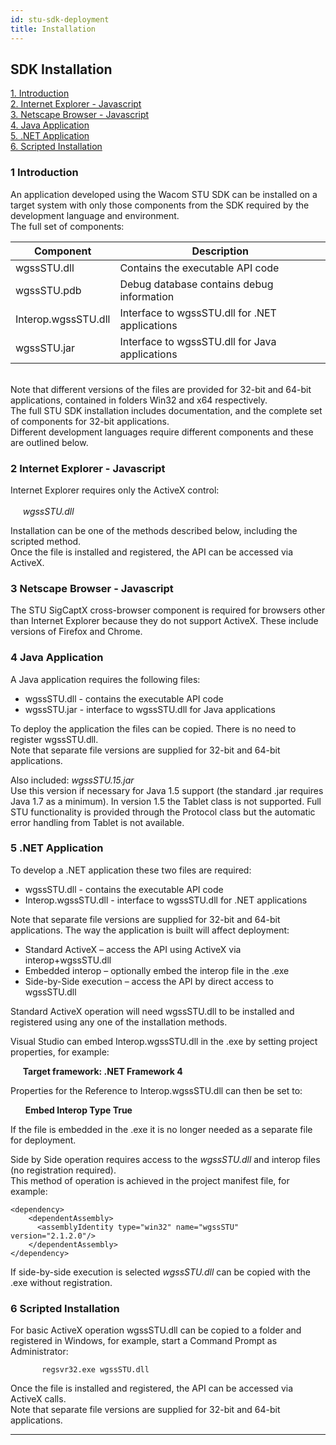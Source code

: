 ```yaml
---
id: stu-sdk-deployment
title: Installation
---
```

## SDK Installation

[1.  Introduction](#1-introduction)  
[2.  Internet Explorer - Javascript](#2-internet-explorer---javascript)  
[3.  Netscape Browser - Javascript](#3-netscape-browser---javascript)  
[4.  Java Application](#4-java-application)  
[5.  .NET Application](#5-net-application)  
[6.  Scripted Installation](#6-scripted-installation)  


### 1 Introduction

An application developed using the Wacom STU SDK can be installed on a target system with only those components from the SDK required by the development language and environment.  
The full set of components:  

| Component           | Description                                        |
|---------------------|----------------------------------------------------|
| wgssSTU.dll         | Contains the executable API code |
| wgssSTU.pdb         | Debug database contains debug information |
| Interop.wgssSTU.dll | Interface to wgssSTU.dll for .NET applications  |
| wgssSTU.jar         | Interface to wgssSTU.dll for Java applications |

&nbsp;  
Note that different versions of the files are provided for 32-bit and 64-bit applications, contained in folders Win32 and x64 respectively.  
The full STU SDK installation includes documentation, and the complete set of components for 32-bit applications.  
Different development languages require different components and these are outlined below.  

### 2 Internet Explorer - Javascript

Internet Explorer requires only the ActiveX control:  
&nbsp;  
&nbsp;&nbsp;&nbsp;&nbsp;&nbsp;_wgssSTU.dll_  

Installation can be one of the methods described below, including the scripted method.  
Once the file is installed and registered, the API can be accessed via ActiveX.

### 3 Netscape Browser - Javascript

The STU SigCaptX cross-browser component is required for browsers other than Internet Explorer because they do not support ActiveX.
These include versions of Firefox and Chrome.

### 4 Java Application

A Java application requires the following files:  

 * wgssSTU.dll            - contains the executable API code
 * wgssSTU.jar            - interface to wgssSTU.dll for Java applications


To deploy the application the files can be copied. There is no need to register wgssSTU.dll.  
Note that separate file versions are supplied for 32-bit and 64-bit applications.  

Also included: *wgssSTU.15.jar*  
Use this version if necessary for Java 1.5 support (the standard .jar requires Java 1.7 as a minimum).
In version 1.5 the Tablet class is not supported.
Full STU functionality is provided through the Protocol class but the automatic error handling from Tablet is not available.


### 5 .NET Application

To develop a .NET application these two files are required:  
 * wgssSTU.dll           - contains the executable API code
 * Interop.wgssSTU.dll   - interface to wgssSTU.dll for .NET applications

Note that separate file versions are supplied for 32-bit and 64-bit applications.
The way the application is built will affect deployment:  

 * Standard ActiveX – access the API using ActiveX via interop+wgssSTU.dll
 * Embedded interop – optionally embed the interop file in the .exe
 * Side-by-Side execution – access the API by direct access to wgssSTU.dll

Standard ActiveX operation will need wgssSTU.dll to be installed and registered using any one of the installation methods.

Visual Studio can embed Interop.wgssSTU.dll in the .exe by setting project properties, for example:

&nbsp;&nbsp;&nbsp;&nbsp;&nbsp;**Target framework: .NET Framework 4**

Properties for the Reference to Interop.wgssSTU.dll can then be set to:

&nbsp;&nbsp;&nbsp;&nbsp;&nbsp; **Embed Interop Type  True**

If the file is embedded in the .exe it is no longer needed as a separate file for deployment.


Side by Side operation requires access to the _wgssSTU.dll_ and interop files (no registration required).  
This method of operation is achieved in the project manifest file, for example:  
```
<dependency>
    <dependentAssembly>
      <assemblyIdentity type="win32" name="wgssSTU" version="2.1.2.0"/>
    </dependentAssembly>
</dependency>
```
If side-by-side execution is selected _wgssSTU.dll_ can be copied with the .exe without registration.  

###  6 Scripted Installation

For basic ActiveX operation wgssSTU.dll can be copied to a folder and registered in Windows, for example, start a Command Prompt as Administrator:  

```
       regsvr32.exe wgssSTU.dll
```

Once the file is installed and registered, the API can be accessed via ActiveX calls.  
Note that separate file versions are supplied for 32-bit and 64-bit applications.  

---
